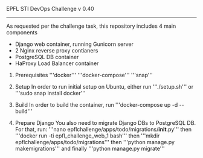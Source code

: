 EPFL STI DevOps Challenge
v 0.40

----------------------------------------------------------------------------

As requested per the challenge task, this repository includes 4 main components
 - Django web container, running Gunicorn server
 - 2 Nginx reverse proxy contianers
 - PostgreSQL DB container
 - HaProxy Load Balancer container

1. Prerequisites
   '''docker'''
   '''docker-compose'''
   '''snap'''
2. Setup
   In order to run initial setup on Ubuntu, either run
   '''./setup.sh'''
   or
   '''sudo snap install docker'''

3. Build
   In order to build the container, run '''docker-compose up -d --build'''

4. Prepare Django
   You also need to migrate Django DBs to PostgreSQL DB. For that, run:
   '''nano epflchallenge/apps/todo/migrations/__init__.py'''
   then
   '''docker run -ti epfl_challenge_web_1 bash'''
   then
   '''mkdir epflchallenge/apps/todo/migrations'''
   then
   '''python manage.py makemigrations'''
   and finally
   '''python manage.py migrate'''
